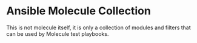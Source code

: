 # Ansible Molecule Collection

This is not molecule itself, it is only a collection of modules and filters
that can be used by Molecule test playbooks.
